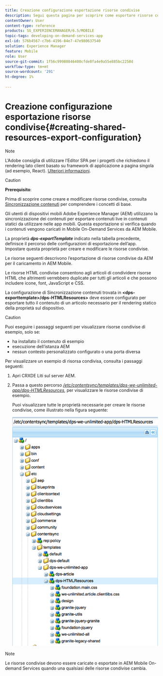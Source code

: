 ```yaml
---
title: Creazione configurazione esportazione risorse condivise
description: Segui questa pagina per scoprire come esportare risorse condivise da Adobe Experience Manager (AEM) per caricarle in AEM Mobile.
contentOwner: User
content-type: reference
products: SG_EXPERIENCEMANAGER/6.5/MOBILE
topic-tags: developing-on-demand-services-app
exl-id: 576b4567-c7b6-4196-84e7-47e980637540
solution: Experience Manager
feature: Mobile
role: User
source-git-commit: 1f56c99980846400cfde8fa4e9a55e885bc2258d
workflow-type: tm+mt
source-wordcount: '291'
ht-degree: 1%

---
```


# Creazione configurazione esportazione risorse condivise{#creating-shared-resources-export-configuration}

>[!NOTE]
>
>L’Adobe consiglia di utilizzare l’Editor SPA per i progetti che richiedono il rendering lato client basato su framework di applicazione a pagina singola (ad esempio, React). [Ulteriori informazioni](/help/sites-developing/spa-overview.md).

>[!CAUTION]
>
>**Prerequisito**:
>
>Prima di scoprire come creare e modificare risorse condivise, consulta [Sincronizzazione contenuti](/help/mobile/mobile-ondemand-contentsync.md) per comprendere i concetti di base.

Gli utenti di dispositivi mobili Adobe Experience Manager (AEM) utilizzano la sincronizzazione dei contenuti per esportare contenuti live in contenuti statici da utilizzare nelle app mobili. Questa esportazione si verifica quando i contenuti vengono caricati in Mobile On-Demand Services da AEM Mobile.

La proprietà ***dps-exportTemplate*** indicato nella tabella precedente, definisce il percorso delle configurazioni di esportazione dell’app. Impostare questa proprietà per creare e modificare le risorse condivise.

Le risorse seguenti descrivono l’esportazione di risorse condivise da AEM per il caricamento in AEM Mobile.

Le risorse HTML condivise consentono agli articoli di condividere risorse HTML che altrimenti verrebbero duplicate per tutti gli articoli e che possono includere icone, font, JavaScript e CSS.

La configurazione di Sincronizzazione contenuti trovata in **&lt;dps-exporttemplate>/dps-HTMLResources>** deve essere configurato per esportare tutto il contenuto di un articolo necessario per il rendering statico della proprietà sul dispositivo.

>[!CAUTION]
>
>Puoi eseguire i passaggi seguenti per visualizzare risorse condivise di esempio, solo se:
>
>* ha installato il contenuto di esempio
>* esecuzione dell’istanza AEM
>* nessun contesto personalizzato configurato o una porta diversa
>

Per visualizzare un esempio di risorsa condivisa, consulta i passaggi seguenti:

1. Apri CRXDE Liti sul server AEM.
1. Passa a questo percorso *[/etc/contentsync/templates/dps-we-unlimited-app/dps-HTMLResources](http://localhost:4502/crx/de/index.jsp#/etc/contentsync/templates/dps-we-unlimited-app/dps-HTMLResources)*, per visualizzare le risorse condivise di esempio.

   Puoi visualizzare tutte le proprietà necessarie per creare le risorse condivise, come illustrato nella figura seguente:

   ![chlimage_1-145](assets/chlimage_1-145.png)

>[!NOTE]
>
>Le risorse condivise devono essere caricate o esportate in AEM Mobile On-demand Services quando una qualsiasi delle risorse condivise cambia.
